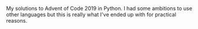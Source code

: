 My solutions to Advent of Code 2019 in Python. I had some ambitions to use other languages but this is really what I've ended up with for practical reasons.
